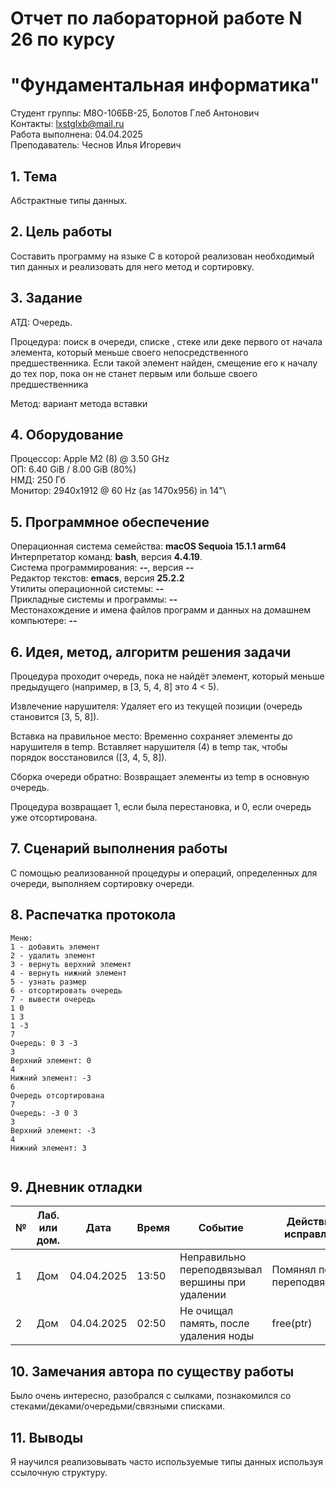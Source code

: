 # Отчет по лабораторной работе N 26 по курсу
# "Фундаментальная информатика"

Студент группы: M8О-106БВ-25, Болотов Глеб Антонович\
Контакты: lxstglxb@mail.ru \
Работа выполнена: 04.04.2025\
Преподаватель: Чеснов Илья Игоревич

## 1. Тема

Абстрактные типы данных.

## 2. Цель работы

Составить программу на языке C в которой реализован необходимый тип данных и реализовать для него метод и сортировку.

## 3. Задание

АТД: Очередь.

Процедура: поиск в очереди, списке , стеке или деке первого от начала элемента, который меньше своего
непосредственного предшественника. Если такой элемент найден, смещение его к началу до тех
пор, пока он не станет первым или больше своего предшественника

Метод: вариант метода вставки

## 4. Оборудование

Процессор: Apple M2 (8) @ 3.50 GHz\
ОП: 6.40 GiB / 8.00 GiB (80%)\
НМД: 250 Гб\
Монитор: 2940x1912 @ 60 Hz (as 1470x956) in 14"\

## 5. Программное обеспечение

Операционная система семейства: **macOS Sequoia 15.1.1 arm64**\
Интерпретатор команд: **bash**, версия **4.4.19**.\
Система программирования: **--**, версия **--**\
Редактор текстов: **emacs**, версия **25.2.2**\
Утилиты операционной системы: **--**\
Прикладные системы и программы: **--**\
Местонахождение и имена файлов программ и данных на домашнем компьютере: **--**

## 6. Идея, метод, алгоритм решения задачи

Процедура проходит очередь, пока не найдёт элемент, который меньше предыдущего (например, в [3, 5, 4, 8] это 4 < 5).

Извлечение нарушителя:
Удаляет его из текущей позиции (очередь становится [3, 5, 8]).

Вставка на правильное место:
Временно сохраняет элементы до нарушителя в temp.
Вставляет нарушителя (4) в temp так, чтобы порядок восстановился ([3, 4, 5, 8]).

Сборка очереди обратно:
Возвращает элементы из temp в основную очередь.

Процедура возвращает 1, если была перестановка, и 0, если очередь уже отсортирована.

## 7. Сценарий выполнения работы

С помощью реализованной процедуры и операций, определенных для очереди, выполняем сортировку очереди.

## 8. Распечатка протокола

```
Меню:
1 - добавить элемент
2 - удалить элемент
3 - вернуть верхний элемент
4 - вернуть нижний элемент
5 - узнать размер
6 - отсортировать очередь
7 - вывести очередь
1 0
1 3
1 -3
7
Очередь: 0 3 -3 
3
Верхний элемент: 0
4
Нижний элемент: -3
6
Очередь отсортирована
7
Очередь: -3 0 3 
3
Верхний элемент: -3
4
Нижний элемент: 3


```

## 9. Дневник отладки

| № | Лаб. или дом. | Дата       | Время     | Событие                  | Действие по исправлению | Примечание  |
|---|---------------|------------|-----------|--------------------------|-------------------------|-------------|
|1  | Дом           | 04.04.2025 | 13:50     | Неправильно переподвязывал вершины при удалении    | Помянял порядок переподвязывания     | Частая ошибка|
|2  | Дом           | 04.04.2025 | 02:50     | Не очищал память, после удаления ноды | free(ptr)  | Забыл |

## 10. Замечания автора по существу работы

Было очень интересно, разобрался с сылками, познакомился со стеками/деками/очередьми/связными списками.

## 11. Выводы

Я научился реализовывать часто используемые типы данных используя ссылочную структуру.

